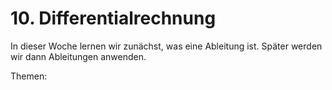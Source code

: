 # 10. Differentialrechnung

In dieser Woche lernen wir zunächst, was eine Ableitung ist. Später werden wir
dann Ableitungen anwenden.

Themen:

```{tableofcontents}
```
